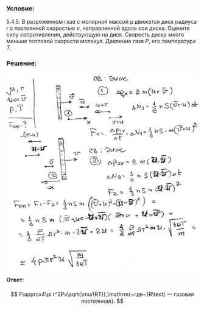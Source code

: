 ###  Условие:

$5.4.5.$ В разреженном газе с молярной массой $\mu$ движется диск радиуса $r$ с постоянной скоростью $v$, направленной вдоль оси диска. Оцените силу сопротивления, действующую на диск. Скорость диска много меньше тепловой скорости молекул. Давление газа $P$, его температура $T$.

###  Решение:

![|631x640, 67%](../../img/5.4.5/sol.jpg)

#### Ответ:

$$
F\approx4\pi r^2Pv\sqrt{\mu/(RT)},\mathrm{~где~}R\text{ 一 газовая постоянная}.
$$